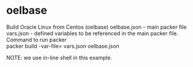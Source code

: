 #   oelbase
Build Oracle Linux from Centos (oelbase) 
   oelbase.json - main packer file  
   vars.json    - defined variables to be referenced in the main packer file.  
Command to run packer  
   packer build -var-file= vars.json oelbase.json  
  
NOTE:  we use in-line shell in this example.  
